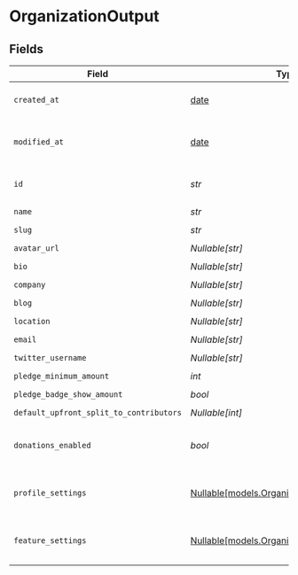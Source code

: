 # OrganizationOutput


## Fields

| Field                                                                                    | Type                                                                                     | Required                                                                                 | Description                                                                              |
| ---------------------------------------------------------------------------------------- | ---------------------------------------------------------------------------------------- | ---------------------------------------------------------------------------------------- | ---------------------------------------------------------------------------------------- |
| `created_at`                                                                             | [date](https://docs.python.org/3/library/datetime.html#date-objects)                     | :heavy_check_mark:                                                                       | Creation timestamp of the object.                                                        |
| `modified_at`                                                                            | [date](https://docs.python.org/3/library/datetime.html#date-objects)                     | :heavy_check_mark:                                                                       | Last modification timestamp of the object.                                               |
| `id`                                                                                     | *str*                                                                                    | :heavy_check_mark:                                                                       | The organization ID.                                                                     |
| `name`                                                                                   | *str*                                                                                    | :heavy_check_mark:                                                                       | N/A                                                                                      |
| `slug`                                                                                   | *str*                                                                                    | :heavy_check_mark:                                                                       | N/A                                                                                      |
| `avatar_url`                                                                             | *Nullable[str]*                                                                          | :heavy_check_mark:                                                                       | N/A                                                                                      |
| `bio`                                                                                    | *Nullable[str]*                                                                          | :heavy_check_mark:                                                                       | N/A                                                                                      |
| `company`                                                                                | *Nullable[str]*                                                                          | :heavy_check_mark:                                                                       | N/A                                                                                      |
| `blog`                                                                                   | *Nullable[str]*                                                                          | :heavy_check_mark:                                                                       | N/A                                                                                      |
| `location`                                                                               | *Nullable[str]*                                                                          | :heavy_check_mark:                                                                       | N/A                                                                                      |
| `email`                                                                                  | *Nullable[str]*                                                                          | :heavy_check_mark:                                                                       | N/A                                                                                      |
| `twitter_username`                                                                       | *Nullable[str]*                                                                          | :heavy_check_mark:                                                                       | N/A                                                                                      |
| `pledge_minimum_amount`                                                                  | *int*                                                                                    | :heavy_check_mark:                                                                       | N/A                                                                                      |
| `pledge_badge_show_amount`                                                               | *bool*                                                                                   | :heavy_check_mark:                                                                       | N/A                                                                                      |
| `default_upfront_split_to_contributors`                                                  | *Nullable[int]*                                                                          | :heavy_check_mark:                                                                       | N/A                                                                                      |
| `donations_enabled`                                                                      | *bool*                                                                                   | :heavy_check_mark:                                                                       | If this organizations accepts donations                                                  |
| `profile_settings`                                                                       | [Nullable[models.OrganizationProfileSettings]](../models/organizationprofilesettings.md) | :heavy_check_mark:                                                                       | Settings for the organization profile                                                    |
| `feature_settings`                                                                       | [Nullable[models.OrganizationFeatureSettings]](../models/organizationfeaturesettings.md) | :heavy_check_mark:                                                                       | Settings for the organization features                                                   |